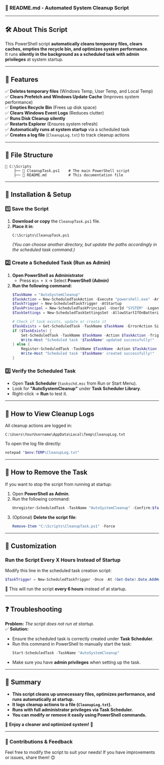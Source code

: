 ### **📄 README.md - Automated System Cleanup Script**  

---

## **🛠️ About This Script**  
This PowerShell script **automatically cleans temporary files, clears caches, empties the recycle bin, and optimizes system performance**.  
It runs **silently in the background as a scheduled task with admin privileges** at system startup.

---

## **📌 Features**
✅ **Deletes temporary files** (Windows Temp, User Temp, and Local Temp)  
✅ **Clears Prefetch and Windows Update Cache** (Improves system performance)  
✅ **Empties Recycle Bin** (Frees up disk space)  
✅ **Clears Windows Event Logs** (Reduces clutter)  
✅ **Runs Disk Cleanup silently**  
✅ **Restarts Explorer** (Ensures system refresh)  
✅ **Automatically runs at system startup** via a scheduled task  
✅ **Creates a log file** (`CleanupLog.txt`) to track cleanup actions  

---

## **📂 File Structure**
```
📁 C:\Scripts
    ├── 📝 CleanupTask.ps1    # The main PowerShell script
    ├── 📄 README.md          # This documentation file
```

---

## **🔧 Installation & Setup**
### **1️⃣ Save the Script**  
1. **Download or copy** the `CleanupTask.ps1` file.
2. **Place it in**:  
   ```
   C:\Scripts\CleanupTask.ps1
   ```
   *(You can choose another directory, but update the paths accordingly in the scheduled task command.)*

### **2️⃣ Create a Scheduled Task (Run as Admin)**
1. **Open PowerShell as Administrator**  
   - Press `Win + X` → Select **PowerShell (Admin)**
2. **Run the following command:**
   ```powershell
   $TaskName = "AutoSystemCleanup"
   $TaskAction = New-ScheduledTaskAction -Execute "powershell.exe" -Argument "-ExecutionPolicy Bypass -File C:\Scripts\CleanupTask.ps1"
   $TaskTrigger = New-ScheduledTaskTrigger -AtStartup
   $TaskPrincipal = New-ScheduledTaskPrincipal -UserId "SYSTEM" -LogonType ServiceAccount -RunLevel Highest
   $TaskSettings = New-ScheduledTaskSettingsSet -AllowStartIfOnBatteries -DontStopIfGoingOnBatteries

   # Check if task exists, update or create it
   $TaskExists = Get-ScheduledTask -TaskName $TaskName -ErrorAction SilentlyContinue
   if ($TaskExists) {
       Set-ScheduledTask -TaskName $TaskName -Action $TaskAction -Trigger $TaskTrigger -Principal $TaskPrincipal -Settings $TaskSettings
       Write-Host "Scheduled task '$TaskName' updated successfully!"
   } else {
       Register-ScheduledTask -TaskName $TaskName -Action $TaskAction -Trigger $TaskTrigger -Principal $TaskPrincipal -Settings $TaskSettings -Description "Automatically cleans temp files and optimizes system at startup"
       Write-Host "Scheduled task '$TaskName' created successfully!"
   }
   ```

### **3️⃣ Verify the Scheduled Task**
- Open **Task Scheduler** (`taskschd.msc` from Run or Start Menu).  
- Look for **"AutoSystemCleanup"** under **Task Scheduler Library**.  
- Right-click → **Run** to test it.

---

## **📜 How to View Cleanup Logs**
All cleanup actions are logged in:

```
C:\Users\YourUsername\AppData\Local\Temp\CleanupLog.txt
```
To open the log file directly:
```powershell
notepad "$env:TEMP\CleanupLog.txt"
```

---

## **🛑 How to Remove the Task**
If you want to stop the script from running at startup:
1. Open **PowerShell as Admin**.
2. Run the following command:
   ```powershell
   Unregister-ScheduledTask -TaskName "AutoSystemCleanup" -Confirm:$false
   ```
3. (Optional) **Delete the script file**:
   ```powershell
   Remove-Item "C:\Scripts\CleanupTask.ps1" -Force
   ```

---

## **🔄 Customization**
### **Run the Script Every X Hours Instead of Startup**
Modify this line in the scheduled task creation script:
```powershell
$TaskTrigger = New-ScheduledTaskTrigger -Once -At (Get-Date).Date.AddHours(1) -RepetitionInterval (New-TimeSpan -Hours 6)
```
🔹 This will run the script **every 6 hours** instead of at startup.

---

## **❓ Troubleshooting**
**Problem:** *The script does not run at startup.*  
✅ **Solution:**  
- Ensure the scheduled task is correctly created under **Task Scheduler**.
- Run this command in PowerShell to manually start the task:
  ```powershell
  Start-ScheduledTask -TaskName "AutoSystemCleanup"
  ```
- Make sure you have **admin privileges** when setting up the task.

---

## **📌 Summary**
- **This script cleans up unnecessary files, optimizes performance, and runs automatically at startup.**  
- **It logs cleanup actions to a file (`CleanupLog.txt`).**  
- **Runs with full administrator privileges via Task Scheduler.**  
- **You can modify or remove it easily using PowerShell commands.**  

🚀 **Enjoy a cleaner and optimized system!** 🚀

---

### **📢 Contributions & Feedback**
Feel free to modify the script to suit your needs! If you have improvements or issues, share them! 😊